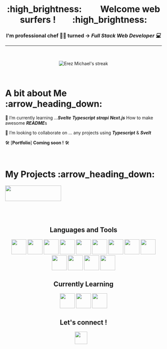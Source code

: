 <h1 align="center">:high_brightness: &nbsp; &nbsp; &nbsp; &nbsp; Welcome <a style="text-decoration: none" href="https://www.surfertoday.com/surfing/the-woman-who-coined-the-expression-surfing-the-internet"> web surfers !</a> &nbsp; &nbsp;  &nbsp; &nbsp;:high_brightness:</h1>
<h3 align="center">

I'm professional chef :man_cook: turned -> ***Full Stack Web Developer :computer:*** 

---

</h3>

<br>
<p align="center">
    <a>
        <img title="🔥 Get streak stats for your profile at git.io/streak-stats" alt="Erez Michael's streak" src="https://github-readme-stats.vercel.app/api?username=erez-michael&show_icons=true&theme=tokyonight&hide_border=true"/>
    </a>
</p>
<br/>

<div>
<h1> A bit about Me :arrow_heading_down:</h1>
</div>


 🌱 I’m currently learning ...***Svelte*** ***Typescript*** ***strapi*** ***Next.js*** How to make awesome ***README***s
 >
 👯 I’m looking to collaborate on ... any projects using ***Typescript*** & ***Svelt***
 >
 :hammer_and_wrench: [**Portfolio**] **Coming soon !** :hammer_and_wrench:

<br>

<div>
<h1> My Projects :arrow_heading_down:</h1>
</div>

<p align="left"> 
<a href="https://github.com/Erez-Michael/River-Quiver" target="_blank" rel="noreferrer"><img width="180px" height='50px'src="https://res.cloudinary.com/dhcrarc6f/image/upload/v1676650449/riverQuiver_aoob6l.png"/></a>

 <br>

 <br>


<br/>

<br>
<h2 align="center">Languages and Tools</h2>

<p align="center"> 
<a href="https://www.w3.org/html/" target="_blank" rel="noreferrer"><img width="48px" height='48px' src="https://res.cloudinary.com/dcfqlsnzh/image/upload/v1673462820/readme-icons/ua7s9uwpkheauietvzbi.svg"/></a>
<a href="https://www.w3schools.com/css/" target="_blank" rel="noreferrer"><img width="48px" height='48px' src="https://res.cloudinary.com/dcfqlsnzh/image/upload/v1673462820/readme-icons/k1nlanmsi5rza2ecauie.svg"/></a> 
<a href="https://developer.mozilla.org/en-US/docs/Web/JavaScript" target="_blank" rel="noreferrer"><img width="48px" height='48px' src="https://res.cloudinary.com/dcfqlsnzh/image/upload/v1673462820/readme-icons/siodyp09azdsz6rlnsmt.svg"/></a>
<a href="https://nodejs.org" target="_blank" rel="noreferrer"><img width="48px" height='48px' src="https://res.cloudinary.com/dcfqlsnzh/image/upload/v1673462818/readme-icons/yvwzjpvrqnybeh6xev66.svg"/></a>
<a href="https://www.mongodb.com/" target="_blank" rel="noreferrer"><img width="48px" height='48px' src="https://res.cloudinary.com/dcfqlsnzh/image/upload/v1673462818/readme-icons/gvucbz7hljvdslzzq07d.svg"/></a>
<a href="https://redux.js.org" target="_blank" rel="noreferrer"><img width="48px" height='48px' src="https://res.cloudinary.com/dcfqlsnzh/image/upload/v1673462818/readme-icons/stcsq8vswykgq3qkilj6.svg"/></a>
<a href="https://www.figma.com/" target="_blank" rel="noreferrer"><img width="48px" height='48px' src="https://res.cloudinary.com/dcfqlsnzh/image/upload/v1673462818/readme-icons/yjhu2m7vamhek9oe5ayj.svg"/></a> 
<a href="https://git-scm.com/" target="_blank" rel="noreferrer"><img width="48px" height='48px' src="https://res.cloudinary.com/dcfqlsnzh/image/upload/v1673462820/readme-icons/x98l5ttjpocrx8k9vajg.svg"/></a>
<a href="https://www.npmjs.com" target="_blank" rel="noreferrer">
<img width="48px" height='48px' src="https://res.cloudinary.com/dcfqlsnzh/image/upload/v1673462819/readme-icons/rawnheh8udz5v4jinzuv.svg"/></a>
<a href="https://reactjs.org/" target="_blank" rel="noreferrer"><img width="48px" height='48px' src="https://res.cloudinary.com/dcfqlsnzh/image/upload/v1673462819/readme-icons/mgyv3zsxcgkaxh26h5m3.svg"/></a>
<a href="https://tailwindcss.com//" target="_blank" rel="noreferrer"><img width="48px" height='48px' src="https://res.cloudinary.com/dhcrarc6f/image/upload/v1676649167/tailwind-css-2_lhsu9t.svg"/></a>
<a href="https://www.autodesk.ca/en/products/autocad/overview?term=1-YEAR&tab=subscription" target="_blank" rel="noreferrer"><img width="48px" height='48px' src="https://res.cloudinary.com/dhcrarc6f/image/upload/v1676649348/icons8-autocad_t56zet.svg"/></a>
<a href="https://insomnia.rest/" target="_blank" rel="noreferrer"><img width="48px" height='48px' src="https://res.cloudinary.com/dhcrarc6f/image/upload/v1676649490/insomnia-svgrepo-com_zju7i2.svg"/></a>
</p>

<h2 align="center">Currently Learning</h2>

<p align="center"> 
<a href="https://www.typescriptlang.org" target="_blank" rel="noreferrer"><img width="48px" height='48px' src="https://res.cloudinary.com/dcfqlsnzh/image/upload/v1673462820/readme-icons/taqm1ibv0fjdjknazzqs.svg"/></a>
<a href="https://svelte.dev/" target="_blank" rel="noreferrer"><img width="48px" height='48px' src="https://res.cloudinary.com/dhcrarc6f/image/upload/v1676648368/svelte-1_jchktm.svg"/></a>
<a href="https://firebase.google.com/docs" target="_blank" rel="noreferrer"><img width="48px" height='48px' src="https://res.cloudinary.com/dcfqlsnzh/image/upload/v1673462818/readme-icons/xjd0jfckrygesuyuerhf.svg"/></a>
</p>

<h2 align="center">Let's connect !</h2>

<p align="center">
<a href = "https://www.linkedin.com/in/erezmichael/"><img width="40px" height='40px' src="https://img.icons8.com/color/344/linkedin-2--v1.png"/></a> &nbsp; &nbsp; 
</p>
</div>
